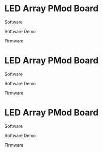 # LED Array PMod Board

Software


Software Demo


Firmware
# LED Array PMod Board

Software


Software Demo


Firmware
# LED Array PMod Board

Software


Software Demo


Firmware

